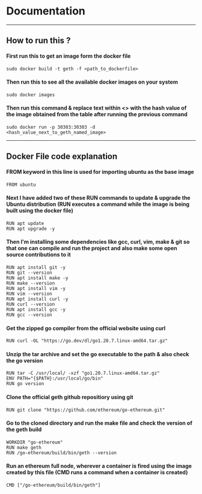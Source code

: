 # Documentation
---
## How to run this ?
#### First run this to get an image form the docker file
```
sudo docker build -t geth -f <path_to_dockerfile>
```
#### Then run this to see all the available docker images on your system
```
sudo docker images
```
#### Then run this command & replace text within <> with the hash value of the image obtained from the table after running the previous command
```
sudo docker run -p 30303:30303 -d <hash_value_next_to_geth_named_image>
```
---
## Docker File code explanation
#### FROM keyword in this line is used for importing ubuntu as the base image
```
FROM ubuntu
```
#### Next I have added two of these RUN commands to update &amp; upgrade the Ubuntu distribution (RUN executes a command while the image is being built using the docker file)
```
RUN apt update
RUN apt upgrade -y
```
#### Then I'm installing some dependencies like gcc, curl, vim, make &amp; git so that one can compile and run the project and also make some open source contributions to it
```
RUN apt install git -y
RUN git --version
RUN apt install make -y
RUN make --version
RUN apt install vim -y
RUN vim --version
RUN apt install curl -y
RUN curl --version
RUN apt install gcc -y
RUN gcc --version
```
#### Get the zipped go compiler from the official website using curl
```
RUN curl -OL "https://go.dev/dl/go1.20.7.linux-amd64.tar.gz"
```
#### Unzip the tar archive and set the go executable to the path &  also check the go version
```
RUN tar -C /usr/local/ -xzf "go1.20.7.linux-amd64.tar.gz"
ENV PATH="{$PATH}:/usr/local/go/bin"
RUN go version
```
#### Clone the official geth github repositiory using git
```
RUN git clone "https://github.com/ethereum/go-ethereum.git"
```
#### Go to the cloned directory and run the make file and check the version of the geth build
```
WORKDIR "go-ethereum"
RUN make geth
RUN /go-ethereum/build/bin/geth --version
```

#### Run an ethereum full node, wherever a container is fired using the image created by this file (CMD runs a command when a container is created)
```
CMD ["/go-ethereum/build/bin/geth"]
```
